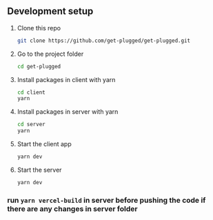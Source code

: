 ## Development setup

1. Clone this repo

   ```sh
   git clone https://github.com/get-plugged/get-plugged.git
   ```

1. Go to the project folder

   ```sh
   cd get-plugged
   ```

1. Install packages in client with yarn

   ```sh
   cd client
   yarn
   ```

1. Install packages in server with yarn

   ```sh
   cd server
   yarn
   ```

1. Start the client app

   ```sh
   yarn dev
   ```

1. Start the server

   ```sh
   yarn dev
   ```

### run `yarn vercel-build` in server before pushing the code if there are any changes in server folder
